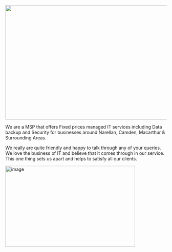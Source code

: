 <p align="center">
<img width="1631" height="356" alt="image" src="https://github.com/user-attachments/assets/232d9ca4-f4b7-46a3-b0f0-9c464f0abc55" />

We are a MSP that offers Fixed prices managed IT services including Data backup and Security for businesses around Narellan, Camden, Macarthur & Surrounding Areas. 

We really are quite friendly and happy to talk through any of your queries. We love the business of IT and believe that it comes through in our service. This one thing sets us apart and helps to satisfy all our clients.

<img width="405" height="252" alt="image" src="https://github.com/user-attachments/assets/f85f0e1c-baee-4943-8ead-0e0bfc9c4cd4" />

</p>
